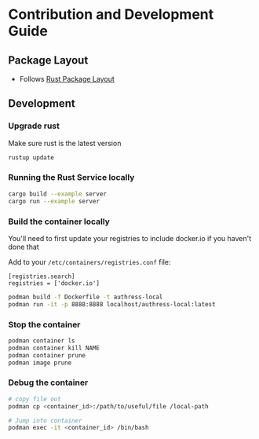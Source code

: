 # Contribution and Development Guide

## Package Layout

* Follows [Rust Package Layout](https://doc.rust-lang.org/cargo/guide/project-layout.html)

## Development

### Upgrade rust
Make sure rust is the latest version
```sh
rustup update
```

### Running the Rust Service locally
```sh
cargo build --example server 
cargo run --example server
```

### Build the container locally

You'll need to first update your registries to include docker.io if you haven't done that

Add to your `/etc/containers/registries.conf` file:
```
[registries.search]
registries = ['docker.io']
```

```sh
podman build -f Dockerfile -t authress-local
podman run -it -p 8888:8888 localhost/authress-local:latest
```

### Stop the container
```sh
podman container ls
podman container kill NAME
podman container prune
podman image prune
```

### Debug the container
```sh
# copy file out
podman cp <container_id>:/path/to/useful/file /local-path

# Jump into container
podman exec -it <container_id> /bin/bash
```